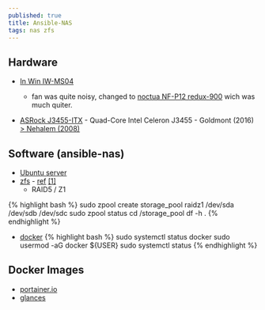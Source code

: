 ```yaml
---
published: true
title: Ansible-NAS
tags: nas zfs
---
```

## Hardware

- [In Win IW-MS04](https://proclockers.com/reviews/computer-cases/in-win-iw-ms04-mini-server-case-review?nopaging=1)
	- fan was quite noisy, changed to [noctua NF-P12 redux-900](https://www.amazon.fr/gp/product/B07C5KZX85/ref=ppx_yo_dt_b_asin_title_o04_s00?ie=UTF8&psc=1) wich was much quiter.
    
- [ASRock J3455-ITX](https://www.ldlc.com/fiche/PB00217669.html) - Quad-Core Intel Celeron J3455 - Goldmont (2016) [> Nehalem (2008)](https://en.wikipedia.org/wiki/List_of_Intel_CPU_microarchitectures)

## Software (ansible-nas)
- [Ubuntu server]()
- [zfs](https://www.maketecheasier.com/use-zfs-filesystem-ubuntu-linux/) - [ref](https://wiki.ubuntu.com/Kernel/Reference/ZFS) [\[1\]](https://www.jamescoyle.net/how-to/478-create-a-zfs-volume-on-ubuntu)
	- RAID5 / Z1
    
{% highlight bash %}
sudo zpool create storage_pool raidz1 /dev/sda /dev/sdb /dev/sdc
sudo zpool status
cd /storage_pool
df -h .
{% endhighlight %}

- [docker](https://www.digitalocean.com/community/tutorials/how-to-install-and-use-docker-on-ubuntu-18-04)
{% highlight bash %}
sudo systemctl status docker
sudo usermod -aG docker ${USER}
sudo systemctl status
{% endhighlight %}

## Docker Images
- [portainer.io](https://www.portainer.io/installation/)
- [glances](https://github.com/nicolargo/glances)

